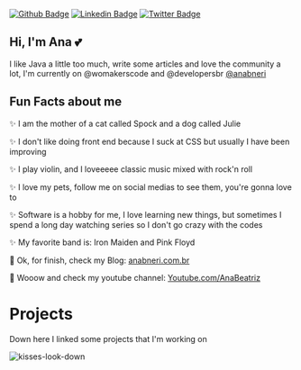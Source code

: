 [![Github Badge](https://img.shields.io/badge/-Github-000?style=flat-square&logo=Github&logoColor=white&link=https://github.com/leticiacamposs2)](https://github.com/anabneri)
[![Linkedin Badge](https://img.shields.io/badge/-LinkedIn-blue?style=flat-square&logo=Linkedin&logoColor=white&link=https://www.linkedin.com/in/leticiacamposs/)](https://www.linkedin.com/in/anabeatrizdev/)
[![Twitter Badge](https://img.shields.io/badge/-Twitter-1ca0f1?style=flat-square&labelColor=1ca0f1&logo=twitter&logoColor=white&link=https://twitter.com/leehcamposs2)](https://twitter.com/anabneri)
## Hi, I'm Ana :two_hearts:

I like Java a little too much, write some articles and love the community a lot, I'm currently on @womakerscode and @developersbr
[@anabneri](https://twitter.com/anabneri)

## Fun Facts about me
:sparkles: I am the mother of a cat called Spock and a dog called Julie

:sparkles: I don't like doing front end because I suck at CSS but usually I have been improving

:sparkles: I play violin, and I loveeeee classic music mixed with rock'n roll 

:sparkles: I love my pets, follow me on social medias to see them, you're gonna love to 

:sparkles: Software is a hobby for me, I love learning new things, but sometimes I spend a long day watching series so I don't go crazy with the codes 

:sparkles: My favorite band is: Iron Maiden and Pink Floyd

:dizzy: Ok, for finish, check my Blog: [anabneri.com.br](https://anabneri.com.br/)

:dizzy: Wooow and check my youtube channel: [Youtube.com/AnaBeatriz](https://www.youtube.com/channel/UCBjoWT-P17Bl66D52RwqdGA?view_as=subscriber)

# Projects
Down here I linked some projects that I'm working on

![kisses-look-down](https://user-images.githubusercontent.com/42419543/87210986-ffa0fe00-c2ed-11ea-8870-402291667a06.gif)



